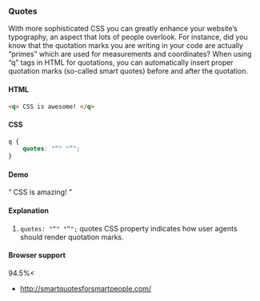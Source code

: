 ### Quotes

With more sophisticated CSS you can greatly enhance your website’s typography, an aspect that lots of people overlook. For instance, did you know that the quotation marks you are writing in your code are actually “primes” which are used for measurements and coordinates? When using “q” tags in HTML for quotations, you can automatically insert proper quotation marks (so-called smart quotes) before and after the quotation.

#### HTML

```html
<q> CSS is awesome! </q>
```

#### CSS

```css
q {
    quotes: "“" "”";
}
```

#### Demo

<div class="snippet-demo">
  <div class="snippet-demo__sinppet-quotes">
    <q> CSS is amazing! </q>
  </div>
</div>

<style>
q {
  quotes: "“" "”";
}
</style>

#### Explanation

1. `quotes: "“" "”";` quotes CSS property indicates how user agents should render quotation marks.

#### Browser support

<span class="snippet__support-note">94.5%<</span>

* http://smartquotesforsmartpeople.com/

<!-- tags: animation -->
